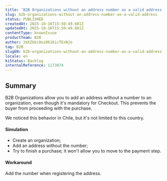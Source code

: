 ```yaml
---
title: 'B2B Organizations without an address number as a valid address'
slug: b2b-organizations-without-an-address-number-as-a-valid-address
status: PUBLISHED
createdAt: 2025-10-16T15:50:49.601Z
updatedAt: 2025-10-16T15:50:49.601Z
contentType: knownIssue
productTeam: B2B
author: 2mXZkbi0oi061KicTExNjo
tag: B2B
slugEN: b2b-organizations-without-an-address-number-as-a-valid-address
locale: en
kiStatus: Backlog
internalReference: 1173874
---
```


## Summary


B2B Organizations allow you to add an address without a number to an organization, even though it's mandatory for Checkout. This prevents the buyer from proceeding with the purchase.

We noticed this behavior in Chile, but it's not limited to this country.


#### Simulation



- Create an organization;
- Add an address without the number;
- Try to finish a purchase; it won't allow you to move to the payment step.


#### Workaround


Add the number when registering the address.



